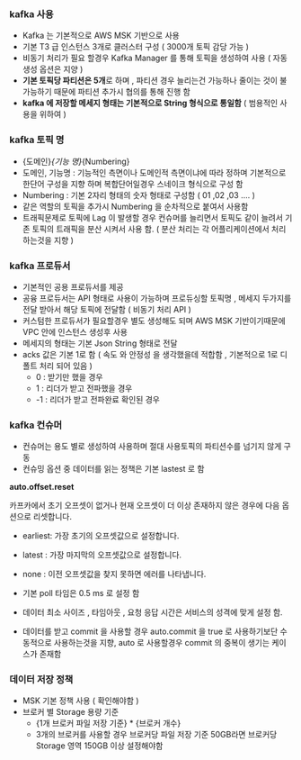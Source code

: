 ### kafka 사용 

- Kafka 는 기본적으로 AWS MSK 기반으로 사용 
- 기본 T3 급 인스턴스 3개로 클러스터 구성 ( 3000개 토픽 감당 가능 )
- 비동기 처리가 필요 할경우 Kafka Manager 를 통해 토픽을 생성하여 사용 ( 자동생성 옵션은 지양 ) 
- **기본 토픽당 파티션은 5개**로 하며 , 파티션 경우 늘리는건 가능하나 줄이는 것이 불가능하기 때문에 파티션 추가시 협의를 통해 진행 함 
- **kafka 에 저장할 메세지 형태는 기본적으로 String 형식으로 통일함** ( 범용적인 사용을 위하여 )

### kafka 토픽 명 

- {도메인}_{기능 명}_{Numbering}
- 도메인, 기능명 : 기능적인 측면이나 도메인적 측면이냐에 따라 정하며 기본적으로 한단어 구성을 지향 하며 복합단어일경우 스네이크 형식으로 구성 함 
- Numbering : 기본 2자리 형태의 숫자 형태로 구성함 ( 01 ,02 ,03 …. ) 
- 같은 역할의 토픽을 추가시 Numbering 을 순차적으로 붙여서 사용함 
- 트래픽문제로 토픽에  Lag 이 발생할 경우  컨슈머를 늘리면서 토픽도 같이 늘려서 기존 토픽의 트래픽을 분산 시켜서 사용 함.  ( 분산 처리는 각 어플리케이션에서 처리 하는것을 지향 ) 

### kafka 프로듀서

- 기본적인 공용 프로듀서를 제공 
- 공융 프로듀서는 API 형태로 사용이 가능하며 프로듀싱할 토픽명 , 메세지 두가지를 전달 받아서 해당 토픽에 전달함 ( 비동기 처리 API ) 
- 커스텀한 프로듀서가 필요할경우 별도 생성해도 되며  AWS MSK 기반이기때문에 VPC 안에 인스턴스 생성후 사용
- 메세지의 형태는 기본 Json String 형태로 전달
- acks 값은 기본 1로 함 ( 속도 와 안정성 을 생각했을데 적합함 , 기본적으로 1로 디폴트 처리 되어 있음 ) 
  - 0 : 받기만 했을 경우
  - 1 : 리더가 받고 전파했을 경우
  - -1 : 리더가 받고 전파완료 확인된 경우

### kafka 컨슈머 

- 컨슈머는 용도 별로 생성하여 사용하며 절대 사용토픽의 파티션수를 넘기지 않게 구동 
- 컨슈밍 옵션 중 데이터를 읽는 정책은 기본 lastest 로 함

**auto.offset.reset**

카프카에서 초기 오프셋이 없거나 현재 오프셋이 더 이상 존재하지 않은 경우에 다음 옵션으로 리셋합니다.

- earliest: 가장 초기의 오프셋값으로 설정합니다.
- latest : 가장 마지막의 오프셋값으로 설정합니다.
- none : 이전 오프셋값을 찾지 못하면 에러를 나타냅니다.

- 기본 poll 타임은 0.5 ms 로 설정 함 
- 데이터 최소 사이즈 , 타임아웃 , 요청 응답 시간은 서비스의 성격에 맞게 설정 함.
- 데이터를 받고 commit 을 사용할 경우 auto.commit 을 true 로 사용하기보단 수동적으로 사용하는것을 지향, auto 로 사용할경우 commit 의 중복이 생기는 케이스가 존재함 

### 데이터 저장 정책

- MSK 기본 정책 사용 ( 확인해야함 )
- 브로커 별 Storage 용량 기준
  - {1개 브로커 파일 저장 기준} * {브로커 개수}
  - 3개의 브로커를 사용할 경우 브로커당 파일 저장 기준 50GB라면 브로커당 Storage 영역 150GB 이상 설정해야함   